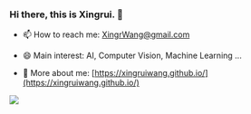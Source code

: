 ### Hi there, this is Xingrui. 👋

<!--
**XingruiWang/XingruiWang** is a ✨ _special_ ✨ repository because its `README.md` (this file) appears on your GitHub profile.

Here are some ideas to get you started:

- 🔭 I’m currently working on ...
- 🌱 I’m currently learning ...
- 👯 I’m looking to collaborate on ...
- 🤔 I’m looking for help with ...
- 💬 Ask me about ...
- 📫 How to reach me: ...
- 😄 Pronouns: ...
- ⚡ Fun fact: ...
-->

- 📫 How to reach me: XingrWang@gmail.com

- 😄 Main interest: AI, Computer Vision, Machine Learning ...

- 👯 More about me: [https://xingruiwang.github.io/](https://xingruiwang.github.io/)

<!-- ### Status -->

<!--![](https://github-readme-stats.vercel.app/api?username=XingruiWang&show_icons=false&count_private=true&theme=default&title_color=227c9d)-->

 
<!-- ![Most used languages](https://github-readme-stats.vercel.app/api/top-langs/?username=XingruiWang&hide=Jupyter%20Notebook&langs_count=5&theme=default&title_color=227c9d&layout=compact) -->

<!--![Wakatime stats in last 7 days](https://github-readme-stats.vercel.app/api/wakatime?username=XingruiWang&theme=default&title_color=227c9d))-->


![](//www.clustrmaps.com/map_v2.png?d=OX_lbVzLMI55QUv2faFEAPYipaEmJv7dZpEAAXxKYYo&cl=ffffff)
